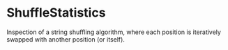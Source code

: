 # ShuffleStatistics
Inspection of a string shuffling algorithm, where each position is iteratively swapped with another position (or itself).
